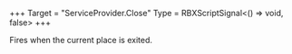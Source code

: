 +++
Target = "ServiceProvider.Close"
Type = RBXScriptSignal<() => void, false>
+++

Fires when the current place is exited.